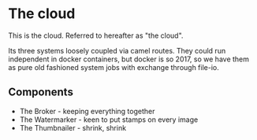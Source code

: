 # The cloud

This is the cloud. Referred to hereafter as "the cloud".

Its three systems loosely coupled via camel routes.
They could run independent in docker containers, but docker is so 2017, so we have 
them as pure old fashioned system jobs with exchange through file-io.

## Components

* The Broker - keeping everything together
* The Watermarker - keen to put stamps on every image
* The Thumbnailer - shrink, shrink

